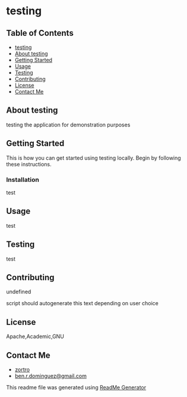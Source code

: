 <!-- proj name -->
<a name="title"></a>
# testing

<!-- project shields -->


<!-- toc -->
<a name="table-of-contents"></a>
## Table of Contents

- [testing](#title)
- [About testing](#about-proj)
- [Getting Started](#getting-started)
- [Usage](#Usage)
- [Testing](#testing)
- [Contributing](#contributing)
- [License](#license)
- [Contact Me](#contact-me)

<!-- about project -->
<a name="about-proj"></a>
## About testing

testing the application for demonstration purposes

<!-- Getting Started -->
<a name="getting-started"></a>
## Getting Started
This is how you can get started using testing locally. Begin by following these instructions.
### Installation

test

<!-- Usage -->
<a name="Usage"></a>
## Usage

test

<!-- Testing -->
<a name="testing"></a>
## Testing

test

<!-- Contributing -->
<a name="Contributing"></a>
## Contributing

undefined

script should autogenerate this text depending on user choice

<!-- License -->
<a name="License"></a>

## License

Apache,Academic,GNU

<!-- Contact Me -->
<a name="contact-me"></a>
## Contact Me
- [zortro](https://github.com/zortro)
- ben.r.dominguez@gmail.com

This readme file was generated using [ReadMe Generator](https://github.com/zortro/readme-generator/)